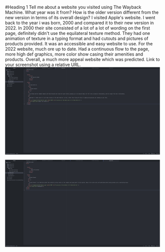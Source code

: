 #Heading 1
Tell me about a website you visited using The Wayback Machine. What year was it from? How is the older version different from the new version in terms of its overall design?
    I visited Apple's website. I went back to the year i was born, 2000 and compared it to their new version in 2022. In 2000 their site consisted of a lot of a lot of wording on the first page, definitely didn't use the equilateral texture method. They had one animation of texture in a typing format and had cutouts and pictures of products provided. It was an accessible and easy website to use. For the 2022 website, much ore up to date. Had a continuous flow to the page, more high def graphics, more color show casing their amenities and products. Overall, a much more appeal website which was predicted.
Link to your screenshot using a relative URL.
![Screenshot](./images/assignment-05-screenshot.png)

![Screenshot](.//images/assignment-05-screenshot2.png)
